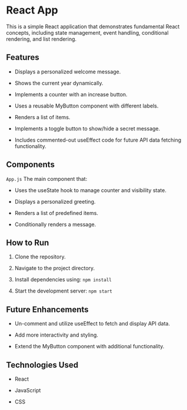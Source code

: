 # React App

This is a simple React application that demonstrates fundamental React concepts, including state management, event handling, conditional rendering, and list rendering.

## Features

- Displays a personalized welcome message.

- Shows the current year dynamically.

- Implements a counter with an increase button.

- Uses a reusable MyButton component with different labels.

- Renders a list of items.

- Implements a toggle button to show/hide a secret message.

- Includes commented-out useEffect code for future API data fetching functionality.

## Components
`App.js`
The main component that:
- Uses the useState hook to manage counter and visibility state.

- Displays a personalized greeting.

- Renders a list of predefined items.

- Conditionally renders a message.

## How to Run
1. Clone the repository.

2. Navigate to the project directory.

3. Install dependencies using:
`npm install`

4. Start the development server:
`npm start`

## Future Enhancements
- Un-comment and utilize useEffect to fetch and display API data.

- Add more interactivity and styling.

- Extend the MyButton component with additional functionality.

## Technologies Used
- React

- JavaScript

- CSS



